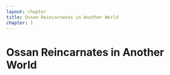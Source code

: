 ```yaml
---
layout: chapter
title: Ossan Reincarnates in Another World
chapter: 1
---
```


# Ossan Reincarnates in Another World